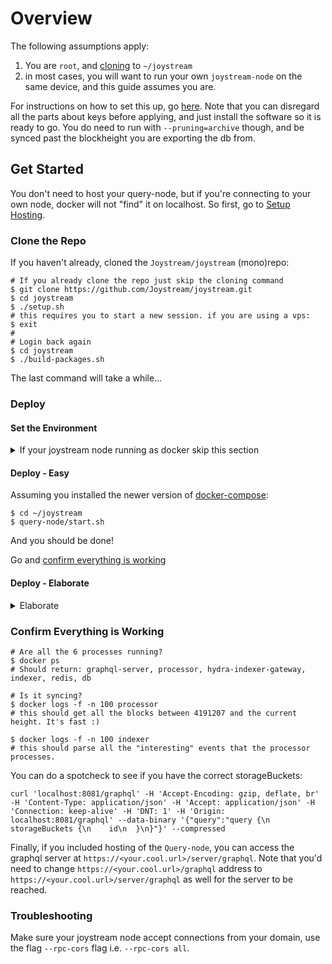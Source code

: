 
# Overview

The following assumptions apply:
1. You are `root`, and [cloning](#clone-the-repo) to `~/joystream`
2. in most cases, you will want to run your own `joystream-node` on the same device, and this guide assumes you are.

For instructions on how to set this up, go [here](../joystream-node/README.md). Note that you can disregard all the parts about keys before applying, and just install the software so it is ready to go. You do need to run with `--pruning=archive` though, and be synced past the blockheight you are exporting the db from.

## Get Started
You don't need to host your query-node, but if you're connecting to your own node, docker will not "find" it on localhost. So first, go to [Setup Hosting](../hosting/README.md).



### Clone the Repo
If you haven't already, cloned the `Joystream/joystream` (mono)repo:

```
# If you already clone the repo just skip the cloning command
$ git clone https://github.com/Joystream/joystream.git
$ cd joystream
$ ./setup.sh
# this requires you to start a new session. if you are using a vps:
$ exit
#
# Login back again
$ cd joystream
$ ./build-packages.sh
```
The last command will take a while...




### Deploy

#### Set the Environment

<details>
  <summary>If your joystream node running as docker skip this section</summary>
This change is needed only if you have your joystream node running as a service.
If your joystream node running as docker skip this section
```
$ cd ~/joystream
$ nano .env
# Change to make, where "old" line is commented out:
---
#JOYSTREAM_NODE_WS=ws://joystream-node:9944/
JOYSTREAM_NODE_WS=wss://<your.cool.url>/rpc
```
</details>
  
#### Deploy - Easy
Assuming you installed the newer version of [docker-compose](#install-a-newer-version-of-docker-compose):
```
$ cd ~/joystream
$ query-node/start.sh
```
And you should be done!

Go and [confirm everything is working](#confirm-everything-is-working)



  
#### Deploy - Elaborate
<details>
  <summary>Elaborate</summary>
  
If you want to use a version of `docker-compose` older than 1.29.0:

First, you need to edit the `.env` file some more:
```
$ cd ~/joystream
$ nano .env
# Change to make, where "old" line is commented out:
---
#COLOSSUS_QUERY_NODE_URL=http://graphql-server:${GRAPHQL_SERVER_PORT}/graphql
COLOSSUS_QUERY_NODE_URL=http://graphql-server:4000/graphql

#DISTRIBUTOR_QUERY_NODE_URL=http://graphql-server:${GRAPHQL_SERVER_PORT}/graphql
DISTRIBUTOR_QUERY_NODE_URL=http://graphql-server:4000/graphql

#PROCESSOR_INDEXER_GATEWAY=http://hydra-indexer-gateway:${HYDRA_INDEXER_GATEWAY_PORT}/graphql
PROCESSOR_INDEXER_GATEWAY=http://hydra-indexer-gateway:4000/graphql
```

You are now ready to run a script that deploys the query node with `docker`.
```
$ cd ~/joystream
$ nano deploy-qn.sh
# paste in below:
---
#!/usr/bin/env bash
set -e

SCRIPT_PATH="$(dirname "${BASH_SOURCE[0]}")"
cd $SCRIPT_PATH

# Bring up db
docker-compose up -d db

# Make sure we use dev config for db migrations (prevents "Cannot create database..." and some other errors)
docker-compose run --rm --entrypoint sh graphql-server -c "yarn workspace query-node config:dev"
# Migrate the databases
docker-compose run --rm --entrypoint sh graphql-server -c "yarn workspace query-node-root db:prepare"
docker-compose run --rm --entrypoint sh graphql-server -c "yarn workspace query-node-root db:migrate"

# Start indexer and gateway
docker-compose up -d indexer
docker-compose up -d hydra-indexer-gateway

# Start processor and graphql server
docker-compose up -d processor
docker-compose up -d graphql-server
```
Then, deploy!
```

$ chmod +x deploy-qn.sh
./deploy-qn.sh
```
</details>

### Confirm Everything is Working
```
# Are all the 6 processes running?
$ docker ps
# Should return: graphql-server, processor, hydra-indexer-gateway, indexer, redis, db

# Is it syncing?
$ docker logs -f -n 100 processor
# this should get all the blocks between 4191207 and the current height. It's fast :)

$ docker logs -f -n 100 indexer
# this should parse all the "interesting" events that the processor processes.
```

You can do a spotcheck to see if you have the correct storageBuckets:
```
curl 'localhost:8081/graphql' -H 'Accept-Encoding: gzip, deflate, br' -H 'Content-Type: application/json' -H 'Accept: application/json' -H 'Connection: keep-alive' -H 'DNT: 1' -H 'Origin: localhost:8081/graphql' --data-binary '{"query":"query {\n  storageBuckets {\n    id\n  }\n}"}' --compressed
```

Finally, if you included hosting of the `Query-node`, you can access the graphql server at `https://<your.cool.url>/server/graphql`.
Note that you'd need to change `https://<your.cool.url>/graphql` address to `https://<your.cool.url>/server/graphql` as well for the server to be reached.


### Troubleshooting
Make sure your joystream node accept connections from your domain, use the flag `--rpc-cors` flag i.e. `--rpc-cors all`.
